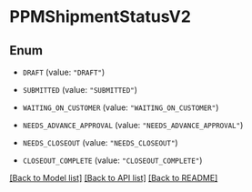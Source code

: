 # PPMShipmentStatusV2

## Enum


* `DRAFT` (value: `"DRAFT"`)

* `SUBMITTED` (value: `"SUBMITTED"`)

* `WAITING_ON_CUSTOMER` (value: `"WAITING_ON_CUSTOMER"`)

* `NEEDS_ADVANCE_APPROVAL` (value: `"NEEDS_ADVANCE_APPROVAL"`)

* `NEEDS_CLOSEOUT` (value: `"NEEDS_CLOSEOUT"`)

* `CLOSEOUT_COMPLETE` (value: `"CLOSEOUT_COMPLETE"`)


[[Back to Model list]](../README.md#documentation-for-models) [[Back to API list]](../README.md#documentation-for-api-endpoints) [[Back to README]](../README.md)


